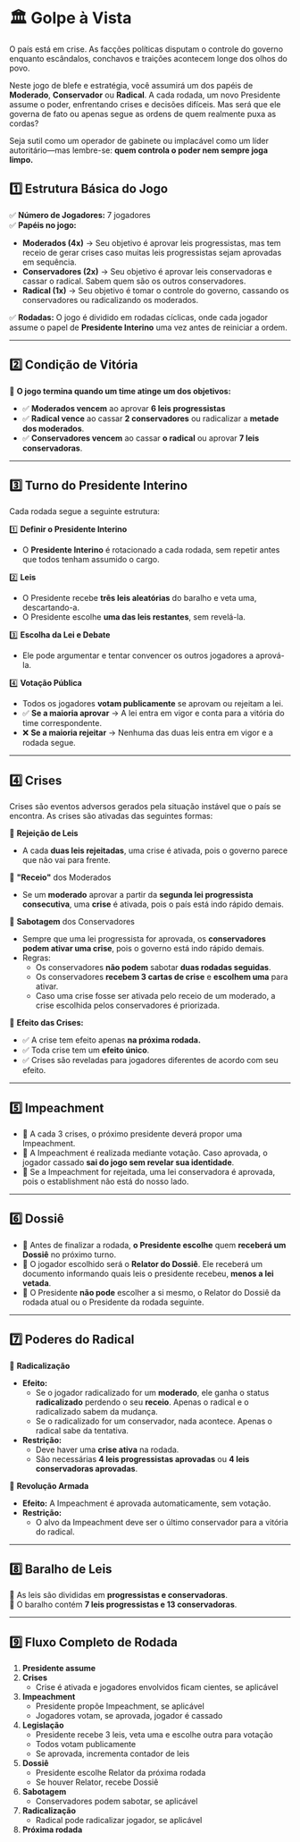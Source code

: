 # 🏛️ Golpe à Vista

O país está em crise. As facções políticas disputam o controle do governo enquanto escândalos, conchavos e traições acontecem longe dos olhos do povo. 

Neste jogo de blefe e estratégia, você assumirá um dos papéis de **Moderado**, **Conservador** ou **Radical**. A cada rodada, um novo Presidente assume o poder, enfrentando crises e decisões difíceis. Mas será que ele governa de fato ou apenas segue as ordens de quem realmente puxa as cordas?

Seja sutil como um operador de gabinete ou implacável como um líder autoritário—mas lembre-se: **quem controla o poder nem sempre joga limpo.**

## **1️⃣ Estrutura Básica do Jogo**
✅ **Número de Jogadores:** 7 jogadores  
✅ **Papéis no jogo:**  
   - **Moderados (4x)** → Seu objetivo é aprovar leis progressistas, mas tem receio de gerar crises caso muitas leis progressistas sejam aprovadas em sequência.
   - **Conservadores (2x)** → Seu objetivo é aprovar leis conservadoras e cassar o radical. Sabem quem são os outros conservadores.
   - **Radical (1x)** → Seu objetivo é tomar o controle do governo, cassando os conservadores ou radicalizando os moderados.

✅ **Rodadas:** O jogo é dividido em rodadas cíclicas, onde cada jogador assume o papel de **Presidente Interino** uma vez antes de reiniciar a ordem.  

---

## **2️⃣ Condição de Vitória**
📌 **O jogo termina quando um time atinge um dos objetivos:** 
   - ✅ **Moderados vencem** ao aprovar **6 leis progressistas** 
   - ✅ **Radical vence** ao cassar **2 conservadores** ou radicalizar a **metade dos moderados**.
   - ✅ **Conservadores vencem** ao cassar **o radical** ou aprovar **7 leis conservadoras**.  

---

## **3️⃣ Turno do Presidente Interino**
Cada rodada segue a seguinte estrutura:

1️⃣ **Definir o Presidente Interino**  
   - O **Presidente Interino** é rotacionado a cada rodada, sem repetir antes que todos tenham assumido o cargo.  

2️⃣ **Leis**  
   - O Presidente recebe **três leis aleatórias** do baralho e veta uma, descartando-a.  
   - O Presidente escolhe **uma das leis restantes**, sem revelá-la.  

3️⃣ **Escolha da Lei e Debate**  
   - Ele pode argumentar e tentar convencer os outros jogadores a aprová-la.  

4️⃣ **Votação Pública**  
   - Todos os jogadores **votam publicamente** se aprovam ou rejeitam a lei.  
   - ✅ **Se a maioria aprovar** → A lei entra em vigor e conta para a vitória do time correspondente.  
   - ❌ **Se a maioria rejeitar** → Nenhuma das duas leis entra em vigor e a rodada segue.  

---

## **4️⃣ Crises**

Crises são eventos adversos gerados pela situação instável que o país se encontra. As crises são ativadas das seguintes formas:

📌 **Rejeição de Leis**
   - A cada **duas leis rejeitadas**, uma crise é ativada, pois o governo parece que não vai para frente.

📌  **"Receio"** dos Moderados  
   - Se um **moderado** aprovar a partir da **segunda lei progressista consecutiva**, uma **crise** é ativada, pois o país está indo rápido demais.

📌  **Sabotagem** dos Conservadores  
   - Sempre que uma lei progressista for aprovada, os **conservadores podem ativar uma crise**, pois o governo está indo rápido demais.
   - Regras:
      - Os conservadores **não podem** sabotar **duas rodadas seguidas**.
      - Os conservadores **recebem 3 cartas de crise** e **escolhem uma** para ativar.
      - Caso uma crise fosse ser ativada pelo receio de um moderado, a crise escolhida pelos conservadores é priorizada.

📌 **Efeito das Crises:**  
   - ✅ A crise tem efeito apenas **na próxima rodada.**
   - ✅ Toda crise tem um **efeito único**.
   - ✅ Crises são reveladas para jogadores diferentes de acordo com seu efeito.

---

## **5️⃣ Impeachment**
- 📌 A cada 3 crises, o próximo presidente deverá propor uma Impeachment.
- 📌 A Impeachment é realizada mediante votação. Caso aprovada, o jogador cassado **sai do jogo sem revelar sua identidade**. 
- 📌 Se a Impeachment for rejeitada, uma lei conservadora é aprovada, pois o establishment não está do nosso lado.

---

## **6️⃣ Dossiê**
- 📌 Antes de finalizar a rodada, **o Presidente escolhe** quem **receberá um Dossiê** no próximo turno.  
- 📌 O jogador escolhido será o **Relator do Dossiê**. Ele receberá um documento informando quais leis o presidente recebeu, **menos a lei vetada**.
- 📌 O Presidente **não pode** escolher a si mesmo, o Relator do Dossiê da rodada atual ou o Presidente da rodada seguinte.

---

## **7️⃣ Poderes do Radical**

📌 **Radicalização**
   - **Efeito:** 
      - Se o jogador radicalizado for um **moderado**, ele ganha o status **radicalizado** perdendo o seu **receio**. Apenas o radical e o radicalizado sabem da mudança.
      - Se o radicalizado for um conservador, nada acontece. Apenas o radical sabe da tentativa.
   - **Restrição:** 
      - Deve haver uma **crise ativa** na rodada.
      - São necessárias **4 leis progressistas aprovadas** ou **4 leis conservadoras aprovadas**.

📌 **Revolução Armada**
   - **Efeito:** A Impeachment é aprovada automaticamente, sem votação.
   - **Restrição:**
      - O alvo da Impeachment deve ser o último conservador para a vitória do radical.
   
---

## **8️⃣ Baralho de Leis**
📌 As leis são divididas em **progressistas e conservadoras**.  
📌 O baralho contém **7 leis progressistas e 13 conservadoras**.  

---

## **9️⃣ Fluxo Completo de Rodada**  

1. **Presidente assume**
2. **Crises**
   - Crise é ativada e jogadores envolvidos ficam cientes, se aplicável
3. **Impeachment**
   - Presidente propõe Impeachment, se aplicável
   - Jogadores votam, se aprovada, jogador é cassado
4. **Legislação**
   - Presidente recebe 3 leis, veta uma e escolhe outra para votação
   - Todos votam publicamente  
   - Se aprovada, incrementa contador de leis
5. **Dossiê**
   - Presidente escolhe Relator da próxima rodada
   - Se houver Relator, recebe Dossiê
6. **Sabotagem**
   - Conservadores podem sabotar, se aplicável
7. **Radicalização**
   - Radical pode radicalizar jogador, se aplicável
8. **Próxima rodada**
